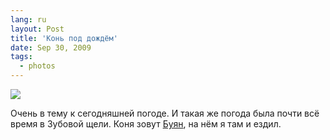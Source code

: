 ```yaml
---
lang: ru
layout: Post
title: 'Конь под дождём'
date: Sep 30, 2009
tags:
  - photos
---
```


![](photo://2009-09-17_5D_0927_Artem_Sapegin)

Очень в тему к сегодняшней погоде. И такая же погода была почти всё время в Зубовой щели. Коня зовут [Буян](http://rubikoni.ru/index.php/Horse#.D0.91.D1.83.D1.8F.D0.BD "Конь Буян"), на нём я там и ездил.

